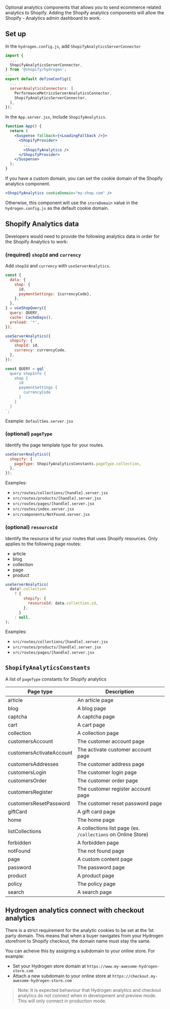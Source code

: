 Optional analytics components that allows you to send ecommerce related analytics to
Shopify. Adding the Shopify analytics components will allow the Shopify - Analytics
admin dashboard to work.

## Set up

In the `hydrogen.config.js`, add `ShopifyAnalyticsServerConnector`

```jsx
import {
  ...
  ShopifyAnalyticsServerConnector,
} from '@shopify/hydrogen';
...
export default defineConfig({
  ...
  serverAnalyticsConnectors: [
    PerformanceMetricsServerAnalyticsConnector,
    ShopifyAnalyticsServerConnector,
  ],
});
```

In the `App.server.jsx`, include `ShopifyAnalytics`.

```jsx
function App() {
  return (
    <Suspense fallback={<LoadingFallback />}>
      <ShopifyProvider>
        ...
        <ShopifyAnalytics />
      </ShopifyProvider>
    </Suspense>
  );
}
```

If you have a custom domain, you can set the cookie domain of the Shopify analytics
component.

```jsx
<ShopifyAnalytics cookieDomain="my-shop.com" />
```

Otherwise, this component will use the `storeDomain` value in the `hydrogen.config.js`
as the default cookie domain.

## Shopify Analytics data

Developers would need to provide the following analytics data in order for the
Shopify Analytics to work:

### (required) `shopId` and `currency`

Add `shopId` and `currency` with `useServerAnalytics`.

```jsx
const {
  data: {
    shop: {
      id,
      paymentSettings: {currencyCode},
    },
  },
} = useShopQuery({
  query: QUERY,
  cache: CacheDays(),
  preload: '*',
});

useServerAnalytics({
  shopify: {
    shopId: id,
    currency: currencyCode,
  },
});

const QUERY = gql`
  query shopInfo {
    shop {
      id
      paymentSettings {
        currencyCode
      }
    }
  }
`;
```

Example: `DefaultSeo.server.jsx`

### (optional) `pageType`

Identify the page template type for your routes.

```jsx
useServerAnalytics({
  shopify: {
    pageType: ShopifyAnalyticsConstants.pageType.collection,
  },
});
```

Examples:
* `src/routes/collections/[handle].server.jsx`
* `src/routes/products/[handle].server.jsx`
* `src/routes/pages/[handle].server.jsx`
* `src/routes/index.server.jsx`
* `src/components/NotFound.server.jsx`

### (optional) `resourceId`

Identify the resource id for your routes that uses Shopify resources.
Only applies to the following page routes:

* article
* blog
* collection
* page
* product

```jsx
useServerAnalytics(
  data?.collection
    ? {
        shopify: {
          resourceId: data.collection.id,
        },
      }
    : null,
);
```

Examples:
* `src/routes/collections/[handle].server.jsx`
* `src/routes/products/[handle].server.jsx`
* `src/routes/pages/[handle].server.jsx`

## `ShopifyAnalyticsConstants`

A list of `pageType` constants for Shopify analytics

| Page type | Description |
| ---- | ----------- |
| article | An article page |
| blog | A blog page |
| captcha | A captcha page |
| cart | A cart page |
| collection | A collection page |
| customersAccount | The customer account page |
| customersActivateAccount | The activate customer account page |
| customersAddresses | The customer address page |
| customersLogin | The customer login page |
| customersOrder | The customer order page |
| customersRegister | The customer register account page |
| customersResetPassword | The customer reset password page |
| giftCard | A gift card page |
| home | The home page |
| listCollections | A collections list page (ex. `/collections` on Online Store) |
| forbidden | A forbidden page |
| notFound | The not found page |
| page | A custom content page |
| password | The password page |
| product | A product page |
| policy | The policy page |
| search | A search page |

## Hydrogen analytics connect with checkout analytics

There is a strict requirement for the analytic cookies to be set at the 1st party
domain. This means that when a buyer navigates from your Hydrogen storefront to
Shopify checkout, the domain name must stay the same.

You can acheive this by assigning a subdomain to your online store. For example:

* Set your Hydrogen store domain at `https://www.my-awesome-hydrogen-store.com`
* Attach a new subdomain to your online store at `https://checkout.my-awesome-hydrogen-store.com`

> Note: It is expected behaviour that Hydrogen analytics and checkout analytics do not connect
when in development and preview mode. This will only connect in production mode.